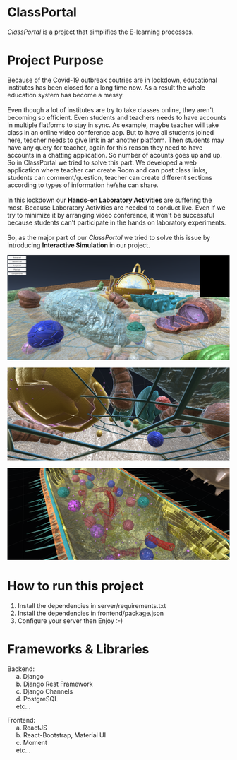 # ClassPortal
<i>ClassPortal</i> is a project that simplifies the E-learning processes.

# Project Purpose
Because of the Covid-19 outbreak coutries are in lockdown, educational institutes has been closed for a long time now. As a result the whole education system has become a messy. <br /> <br />
Even though a lot of institutes are try to take classes online, they aren't becoming so efficient. Even students and teachers needs to have accounts in multiple flatforms to stay in sync. As example, maybe teacher will take class in an online video conference app. But to have all students joined here, teacher needs to give link in an another platform. Then students may have any query for teacher, again for this reason they need to have accounts in a chatting application. So number of acounts goes up and up.
So in ClassPortal we tried to solve this part. We developed a web application where teacher can create Room and can post class links, students can comment/question, teacher can create different sections according to types of information he/she can share.
<br /> <br />
In this lockdown our <b>Hands-on Laboratory Activities</b> are suffering the most. Because Laboratory Activities are needed to conduct live. Even if we try to minimize it by arranging video conference, it won't be successful because students can't participate in the hands on laboratory experiments.
<br /> <br />
So, as the major part of our <i>ClassPortal</i> we tried to solve this issue by introducing <b>Interactive Simulation</b> in our project.

![alt text](https://github.com/ShahriarDhruvo/HackTheVerse_SUST_NOOBs/blob/main/Cell_Simulation_Screenshots/Screenshot%20(150).png?raw=true)

![alt text](https://github.com/ShahriarDhruvo/HackTheVerse_SUST_NOOBs/blob/main/Cell_Simulation_Screenshots/Screenshot%20(154).png?raw=true)

![alt text](https://github.com/ShahriarDhruvo/HackTheVerse_SUST_NOOBs/blob/main/Cell_Simulation_Screenshots/Screenshot%20(155).png?raw=true)

# How to run this project
1. Install the dependencies in server/requirements.txt
2. Install the dependencies in frontend/package.json
3. Configure your server then Enjoy :-)

# Frameworks & Libraries
Backend: <br />
  &nbsp;&nbsp;&nbsp;&nbsp; a. Django <br />
  &nbsp;&nbsp;&nbsp;&nbsp; b. Django Rest Framework <br />
  &nbsp;&nbsp;&nbsp;&nbsp; c. Django Channels <br />
  &nbsp;&nbsp;&nbsp;&nbsp; d. PostgreSQL <br />
  &nbsp;&nbsp;&nbsp;&nbsp; etc... <br />
  
Frontend: <br />
  &nbsp;&nbsp;&nbsp;&nbsp; a. ReactJS <br />
  &nbsp;&nbsp;&nbsp;&nbsp; b. React-Bootstrap, Material UI <br />
  &nbsp;&nbsp;&nbsp;&nbsp; c. Moment <br />
  &nbsp;&nbsp;&nbsp;&nbsp; etc... <br />

